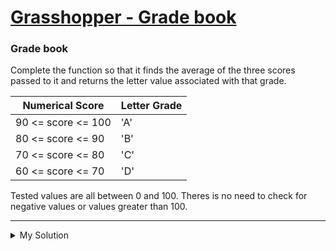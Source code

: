 # [Grasshopper - Grade book](https://www.codewars.com/kata/55cbd4ba903825f7970000f5)

### Grade book

Complete the function so that it finds the average of the three scores passed to it and returns the letter value
associated with that grade.

| Numerical Score    | Letter Grade |
| ------------------ | ------------ |
| 90 <= score <= 100 | 'A'          |
| 80 <= score <= 90  | 'B'          |
| 70 <= score <= 80  | 'C'          |
| 60 <= score <= 70  | 'D'          |

Tested values are all between 0 and 100. Theres is no need to check for negative values or values greater than 100.

---

<details><summary>My Solution</summary>

```js
function getGrade(s1, s2, s3) {
  // Calculate the average score
  let average = (s1 + s2 + s3) / 3;

  // Determine the grade based on the average score
  if (average >= 90) return "A";
  else if (average >= 80) return "B";
  else if (average >= 70) return "C";
  else if (average >= 60) return "D";
  else return "F";
}
```

</details>
